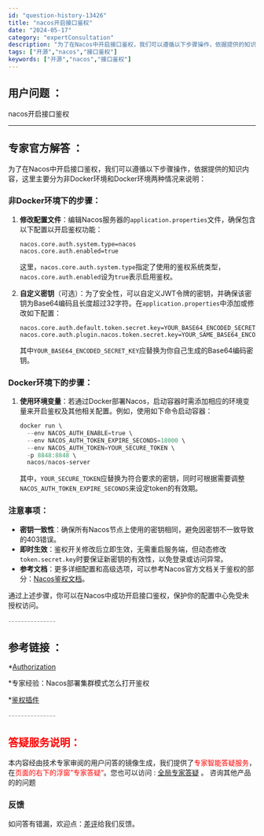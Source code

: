 ```yaml
---
id: "question-history-13426"
title: "nacos开启接口鉴权"
date: "2024-05-17"
category: "expertConsultation"
description: "为了在Nacos中开启接口鉴权，我们可以遵循以下步骤操作，依据提供的知识内容，这里主要分为非Docker环境和Docker环境两种情况来说明：### 非Docker环境下的步骤：1. **修改配置文件**：编辑Nacos服务器的`application.properties`文件，确保包含以下配置以"
tags: ["开源","nacos","接口鉴权"]
keywords: ["开源","nacos","接口鉴权"]
---
```


## 用户问题 ： 
 nacos开启接口鉴权  

---------------
## 专家官方解答 ：

为了在Nacos中开启接口鉴权，我们可以遵循以下步骤操作，依据提供的知识内容，这里主要分为非Docker环境和Docker环境两种情况来说明：

### 非Docker环境下的步骤：

1. **修改配置文件**：编辑Nacos服务器的`application.properties`文件，确保包含以下配置以开启鉴权功能：
   ```properties
   nacos.core.auth.system.type=nacos
   nacos.core.auth.enabled=true
   ```
   这里，`nacos.core.auth.system.type`指定了使用的鉴权系统类型，`nacos.core.auth.enabled`设为`true`表示启用鉴权。

2. **自定义密钥**（可选）：为了安全性，可以自定义JWT令牌的密钥，并确保该密钥为Base64编码且长度超过32字符。在`application.properties`中添加或修改如下配置：
   ```properties
   nacos.core.auth.default.token.secret.key=YOUR_BASE64_ENCODED_SECRET_KEY
   nacos.core.auth.plugin.nacos.token.secret.key=YOUR_SAME_BASE64_ENCODED_SECRET_KEY
   ```
   其中`YOUR_BASE64_ENCODED_SECRET_KEY`应替换为你自己生成的Base64编码密钥。

### Docker环境下的步骤：

1. **使用环境变量**：若通过Docker部署Nacos，启动容器时需添加相应的环境变量来开启鉴权及其他相关配置。例如，使用如下命令启动容器：
   ```powershell
   docker run \
     --env NACOS_AUTH_ENABLE=true \
     --env NACOS_AUTH_TOKEN_EXPIRE_SECONDS=18000 \
     --env NACOS_AUTH_TOKEN=YOUR_SECURE_TOKEN \
     -p 8848:8848 \
     nacos/nacos-server
   ```
   其中，`YOUR_SECURE_TOKEN`应替换为符合要求的密钥，同时可根据需要调整`NACOS_AUTH_TOKEN_EXPIRE_SECONDS`来设定token的有效期。

### 注意事项：

- **密钥一致性**：确保所有Nacos节点上使用的密钥相同，避免因密钥不一致导致的403错误。
- **即时生效**：鉴权开关修改后立即生效，无需重启服务端，但动态修改`token.secret.key`时要保证新密钥的有效性，以免登录或访问异常。
- **参考文档**：更多详细配置和高级选项，可以参考Nacos官方文档关于鉴权的部分：[Nacos鉴权文档](https://nacos.io/docs/latest/guide/user/auth/)。

通过上述步骤，你可以在Nacos中成功开启接口鉴权，保护你的配置中心免受未授权访问。


<font color="#949494">---------------</font> 


## 参考链接 ：

*[Authorization](https://nacos.io/docs/latest/guide/user/auth)
 
 *专家经验：Nacos部署集群模式怎么打开鉴权 
 
 *[鉴权插件](https://nacos.io/docs/latest/plugin/auth-plugin)


 <font color="#949494">---------------</font> 
 


## <font color="#FF0000">答疑服务说明：</font> 

本内容经由技术专家审阅的用户问答的镜像生成，我们提供了<font color="#FF0000">专家智能答疑服务</font>，在<font color="#FF0000">页面的右下的浮窗”专家答疑“</font>。您也可以访问 : [全局专家答疑](https://answer.opensource.alibaba.com/docs/intro) 。 咨询其他产品的的问题

### 反馈
如问答有错漏，欢迎点：[差评](https://ai.nacos.io/user/feedbackByEnhancerGradePOJOID?enhancerGradePOJOId=13896)给我们反馈。
